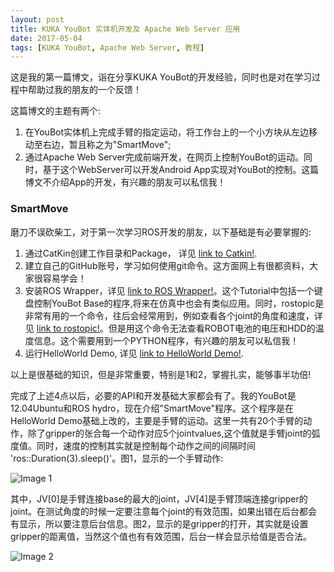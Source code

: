 ```yaml
---
layout: post
title: KUKA YouBot 实体机开发及 Apache Web Server 应用
date: 2017-05-04
tags: [KUKA YouBot, Apache Web Server, 教程]
---
```



这是我的第一篇博文，诣在分享KUKA YouBot的开发经验，同时也是对在学习过程中帮助过我的朋友的一个反馈！

这篇博文的主题有两个:
1. 在YouBot实体机上完成手臂的指定运动，将工作台上的一个小方块从左边移动至右边，暂且称之为"SmartMove";
2. 通过Apache Web Server完成前端开发，在网页上控制YouBot的运动。同时，基于这个WebServer可以开发Android App实现对YouBot的控制。这篇博文不介绍App的开发，有兴趣的朋友可以私信我！

### SmartMove
磨刀不误砍柴工，对于第一次学习ROS开发的朋友，以下基础是有必要掌握的:
1. 通过CatKin创建工作目录和Package， 详见 [link to Catkin!](http://wiki.ros.org/catkin/Tutorials).
2. 建立自己的GitHub账号，学习如何使用git命令。这方面网上有很都资料，大家很容易学会！
3. 安装ROS Wrapper，详见 [link to ROS Wrapper!](http://www.youbot-store.com/wiki/index.php/ROS_Wrapper)。这个Tutorial中包括一个键盘控制YouBot Base的程序,将来在仿真中也会有类似应用。同时，rostopic是非常有用的一个命令，往后会经常用到，例如查看各个joint的角度和速度，详见 [link to rostopic!](http://wiki.ros.org/rostopic)。但是用这个命令无法查看ROBOT电池的电压和HDD的温度信息。这个需要用到一个PYTHON程序，有兴趣的朋友可以私信我！
4. 运行HelloWorld Demo, 详见 [link to HelloWorld Demo!](http://www.youbot-store.com/wiki/index.php/C%2B%2B_Hello_World_example).

以上是很基础的知识，但是非常重要，特别是1和2，掌握扎实，能够事半功倍!

完成了上述4点以后，必要的API和开发基础大家都会有了。我的YouBot是12.04Ubuntu和ROS hydro，现在介绍"SmartMove"程序。这个程序是在HelloWorld Demo基础上改的，主要是手臂的运动。这里一共有20个手臂的动作，除了gripper的张合每一个动作对应5个jointvalues,这个值就是手臂joint的弧度值。同时，速度的控制其实就是控制每个动作之间的间隔时间 'ros::Duration(3).sleep()'。图1，显示的一个手臂动作:

![Image 1](/assets/build_blog_with_github_and_jekyy/1.png)

其中，JV[0]是手臂连接base的最大的joint，JV[4]是手臂顶端连接gripper的joint。在测试角度的时候一定要注意每个joint的有效范围，如果出错在后台都会有显示，所以要注意后台信息。图2，显示的是gripper的打开，其实就是设置gripper的距离值，当然这个值也有有效范围，后台一样会显示给值是否合法。


![Image 2](C:\Users\Faisal\Desktop\2.png)
